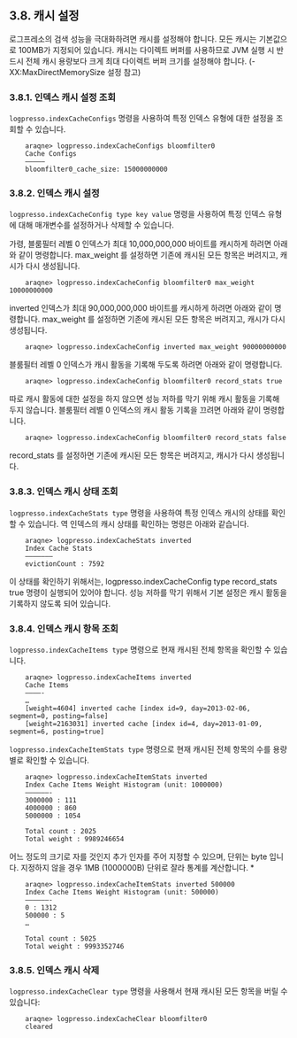 ## 3.8. 캐시 설정 ##

로그프레소의 검색 성능을 극대화하려면 캐시를 설정해야 합니다. 모든 캐시는 기본값으로 100MB가 지정되어 있습니다. 캐시는 다이렉트 버퍼를 사용하므로 JVM 실행 시 반드시 전체 캐시 용량보다 크게 최대 다이렉트 버퍼 크기를 설정해야 합니다. (-XX:MaxDirectMemorySize 설정 참고)

### 3.8.1. 인덱스 캐시 설정 조회 ###

`logpresso.indexCacheConfigs` 명령을 사용하여 특정 인덱스 유형에 대한 설정을 조회할 수 있습니다.

~~~~
    araqne> logpresso.indexCacheConfigs bloomfilter0
    Cache Configs
    —————
    bloomfilter0_cache_size: 15000000000
~~~~

### 3.8.2. 인덱스 캐시 설정 ###

`logpresso.indexCacheConfig type key value` 명령을 사용하여 특정 인덱스 유형에 대해 매개변수를 설정하거나 삭제할 수 있습니다.

가령, 블룸필터 레벨 0 인덱스가 최대 10,000,000,000 바이트를 캐시하게 하려면 아래와 같이 명령합니다. max_weight 를 설정하면 기존에 캐시된 모든 항목은 버려지고, 캐시가 다시 생성됩니다.

~~~~
	araqne> logpresso.indexCacheConfig bloomfilter0 max_weight 10000000000
~~~~

inverted 인덱스가 최대 90,000,000,000 바이트를 캐시하게 하려면 아래와 같이 명령합니다. max_weight 를 설정하면 기존에 캐시된 모든 항목은 버려지고, 캐시가 다시 생성됩니다.

~~~~
	araqne> logpresso.indexCacheConfig inverted max_weight 90000000000
~~~~

블룸필터 레벨 0 인덱스가 캐시 활동을 기록해 두도록 하려면 아래와 같이 명령합니다.

~~~~
	araqne> logpresso.indexCacheConfig bloomfilter0 record_stats true
~~~~

따로 캐시 활동에 대한 설정을 하지 않으면 성능 저하를 막기 위해 캐시 활동을 기록해 두지 않습니다. 블룸필터 레벨 0 인덱스의 캐시 활동 기록을 끄려면 아래와 같이 명령합니다.

~~~~
	araqne> logpresso.indexCacheConfig bloomfilter0 record_stats false
~~~~

record_stats 를 설정하면 기존에 캐시된 모든 항목은 버려지고, 캐시가 다시 생성됩니다.

### 3.8.3. 인덱스 캐시 상태 조회 ###

`logpresso.indexCacheStats type` 명령을 사용하여 특정 인덱스 캐시의 상태를 확인할 수 있습니다. 역 인덱스의 캐시 상태를 확인하는 명령은 아래와 같습니다.

~~~~
    araqne> logpresso.indexCacheStats inverted
    Index Cache Stats
    ———————
    evictionCount : 7592
~~~~

이 상태를 확인하기 위해서는, logpresso.indexCacheConfig type record_stats true 명령이 실행되어 있어야 합니다. 성능 저하를 막기 위해서 기본 설정은 캐시 활동을 기록하지 않도록 되어 있습니다.

### 3.8.4. 인덱스 캐시 항목 조회 ###

`logpresso.indexCacheItems type` 명령으로 현재 캐시된 전체 항목을 확인할 수 있습니다.

~~~~
    araqne> logpresso.indexCacheItems inverted
    Cache Items
    ————-
    …
    [weight=4604] inverted cache [index id=9, day=2013-02-06, segment=0, posting=false]
    [weight=2163031] inverted cache [index id=4, day=2013-01-09, segment=6, posting=true]
~~~~

`logpresso.indexCacheItemStats type` 명령으로 현재 캐시된 전체 항목의 수를 용량 별로 확인할 수 있습니다.

~~~~
    araqne> logpresso.indexCacheItemStats inverted
    Index Cache Items Weight Histogram (unit: 1000000)
    ——————-
    3000000 : 111
    4000000 : 860
    5000000 : 1054

    Total count : 2025
    Total weight : 9989246654
~~~~

어느 정도의 크기로 자를 것인지 추가 인자를 주어 지정할 수 있으며, 단위는 byte 입니다. 지정하지 않을 경우 1MB (1000000B) 단위로 잘라 통계를 계산합니다.
* 
~~~~
    araqne> logpresso.indexCacheItemStats inverted 500000
    Index Cache Items Weight Histogram (unit: 500000)
    ——————-
    0 : 1312
    500000 : 5
    …

    Total count : 5025
    Total weight : 9993352746
~~~~

### 3.8.5. 인덱스 캐시 삭제 ###

`logpresso.indexCacheClear type` 명령을 사용해서 현재 캐시된 모든 항목을 버릴 수 있습니다:

~~~~
    araqne> logpresso.indexCacheClear bloomfilter0
    cleared
~~~~


